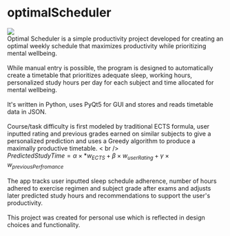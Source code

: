 # optimalScheduler
![](https://github.com/gruvian/optimalScheduler/blob/main/logo.png) <br />
Optimal Scheduler is a simple productivity project developed for creating an optimal weekly schedule that maximizes productivity while prioritizing mental wellbeing.<br /> <br />
While manual entry is possible, the program is designed to automatically create a timetable that prioritizes adequate sleep, working hours, personalized study hours per day for each subject 
and time allocated for mental wellbeing. <br /> <br />
It's written in Python, uses PyQt5 for GUI and stores and reads timetable data in JSON. <br /> <br />
Course/task difficulty is first modeled by traditional ECTS formula, user inputted rating and previous grades earned on similar subjects to give a personalized prediction and uses a Greedy algorithm to produce a maximally productive timetable. < br /> <br />
$PredictedStudyTime = \alpha \times*w_{ECTS}+\beta \times w_{userRating} + \gamma \times w_{previousPerfromance}$
<br /> <br /> The app tracks user inputted sleep schedule adherence, number of hours adhered to exercise regimen and subject grade after exams and adjusts later predicted study hours and recommendations to support the user's productivity. 
<br />
<br /> This project was created for personal use which is reflected in design choices and functionality. 
